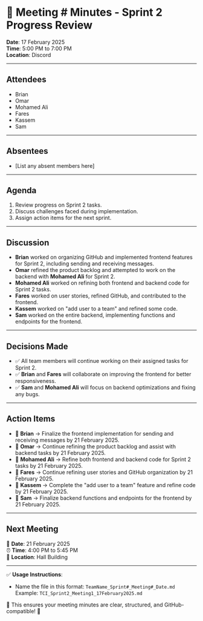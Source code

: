# 📝 Meeting # Minutes - Sprint 2 Progress Review

**Date**: 17 February 2025  
**Time**: 5:00 PM to 7:00 PM  
**Location**: Discord  

---

## **Attendees**  
- Brian  
- Omar  
- Mohamed Ali  
- Fares  
- Kassem  
- Sam  

---

## **Absentees**  
- [List any absent members here]  

---

## **Agenda**  
1. Review progress on Sprint 2 tasks.  
2. Discuss challenges faced during implementation.  
3. Assign action items for the next sprint.  

---

## **Discussion**  
- **Brian** worked on organizing GitHub and implemented frontend features for Sprint 2, including sending and receiving messages.  
- **Omar** refined the product backlog and attempted to work on the backend with **Mohamed Ali** for Sprint 2.  
- **Mohamed Ali** worked on refining both frontend and backend code for Sprint 2 tasks.  
- **Fares** worked on user stories, refined GitHub, and contributed to the frontend.  
- **Kassem** worked on "add user to a team" and refined some code.  
- **Sam** worked on the entire backend, implementing functions and endpoints for the frontend.  

---

## **Decisions Made**  
- ✅ All team members will continue working on their assigned tasks for Sprint 2.  
- ✅ **Brian** and **Fares** will collaborate on improving the frontend for better responsiveness.  
- ✅ **Sam** and **Mohamed Ali** will focus on backend optimizations and fixing any bugs.  

---

## **Action Items**  
- 🔹 **Brian** → Finalize the frontend implementation for sending and receiving messages by 21 February 2025.  
- 🔹 **Omar** → Continue refining the product backlog and assist with backend tasks by 21 February 2025.  
- 🔹 **Mohamed Ali** → Refine both frontend and backend code for Sprint 2 tasks by 21 February 2025.  
- 🔹 **Fares** → Continue refining user stories and GitHub organization by 21 February 2025.  
- 🔹 **Kassem** → Complete the "add user to a team" feature and refine code by 21 February 2025.  
- 🔹 **Sam** → Finalize backend functions and endpoints for the frontend by 21 February 2025.  

---

## **Next Meeting**  
📅 **Date**: 21 February 2025  
⏰ **Time**: 4:00 PM to 5:45 PM  
📍 **Location**: Hall Building  

---

✅ **Usage Instructions**:  
- Name the file in this format: `TeamName_Sprint#_Meeting#_Date.md`  
  Example: `TCI_Sprint2_Meeting1_17February2025.md`  

📌 This ensures your meeting minutes are clear, structured, and GitHub-compatible! 🚀  
